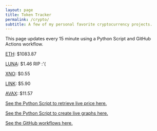 ```yaml
---
layout: page
title: Token Tracker
permalink: /crypto/
subtitle: A few of my personal favorite cryptocurrency projects.
---
```


 This page updates every 15 minute using a Python Script and GitHub Actions workflow.


<!--BEGINCRYPTOINPUT-->
[ETH](https://smfxfc.github.io/crypto/eth.html): $1083.87

[LUNA](https://smfxfc.github.io/crypto/luna.html): $1.46 RIP :'(

[XNO](https://smfxfc.github.io/crypto/xno.html): $0.55

[LINK](https://smfxfc.github.io/crypto/link.html): $5.90

[AVAX](https://smfxfc.github.io/crypto/avax.html): $11.57

<!--ENDCRYPTOINPUT-->
 
 
[See the Python Script to retrieve live price here.](https://github.com/smfxfc/smfxfc.github.io/blob/master/src/get_cryptos.py)

[See the Python Script to create live graphs here.](https://github.com/smfxfc/smfxfc.github.io/blob/master/src/graph_crypto.py)

[See the GitHub workflows here.](https://github.com/smfxfc/smfxfc.github.io/blob/master/.github/workflows/)
